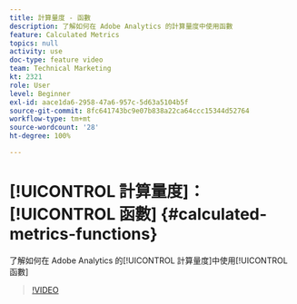```yaml
---
title: 計算量度 - 函數
description: 了解如何在 Adobe Analytics 的計算量度中使用函數
feature: Calculated Metrics
topics: null
activity: use
doc-type: feature video
team: Technical Marketing
kt: 2321
role: User
level: Beginner
exl-id: aace1da6-2958-47a6-957c-5d63a5104b5f
source-git-commit: 8fc641743bc9e07b838a22ca64ccc15344d52764
workflow-type: tm+mt
source-wordcount: '28'
ht-degree: 100%

---
```


# [!UICONTROL 計算量度]：[!UICONTROL 函數] {#calculated-metrics-functions}

了解如何在 Adobe Analytics 的[!UICONTROL 計算量度]中使用[!UICONTROL 函數]

>[!VIDEO](https://video.tv.adobe.com/v/25408/?quality=12&learn=on)
